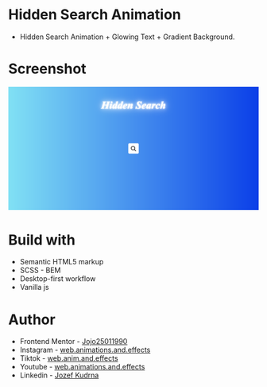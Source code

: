 # Hidden Search Animation

- Hidden Search Animation + Glowing Text + Gradient Background.

# Screenshot

![](./Screenshot%20%20Hidden%20Search.png)

# Build with

- Semantic HTML5 markup
- SCSS - BEM
- Desktop-first workflow
- Vanilla js

# Author

- Frontend Mentor - [Jojo25011990](https://www.frontendmentor.io/profile/Jojo25011990)
- Instagram - [web.animations.and.effects](https://www.instagram.com/web.animations.and.effects)
- Tiktok - [web.anim.and.effects](https://www.tiktok.com/@web.anim.and.effects)
- Youtube - [web.animations.and.effects](https://www.youtube.com/@web.animations.and.effects)
- Linkedin - [Jozef Kudrna](https://www.linkedin.com/in/jozef-kudrna-28b580295)
